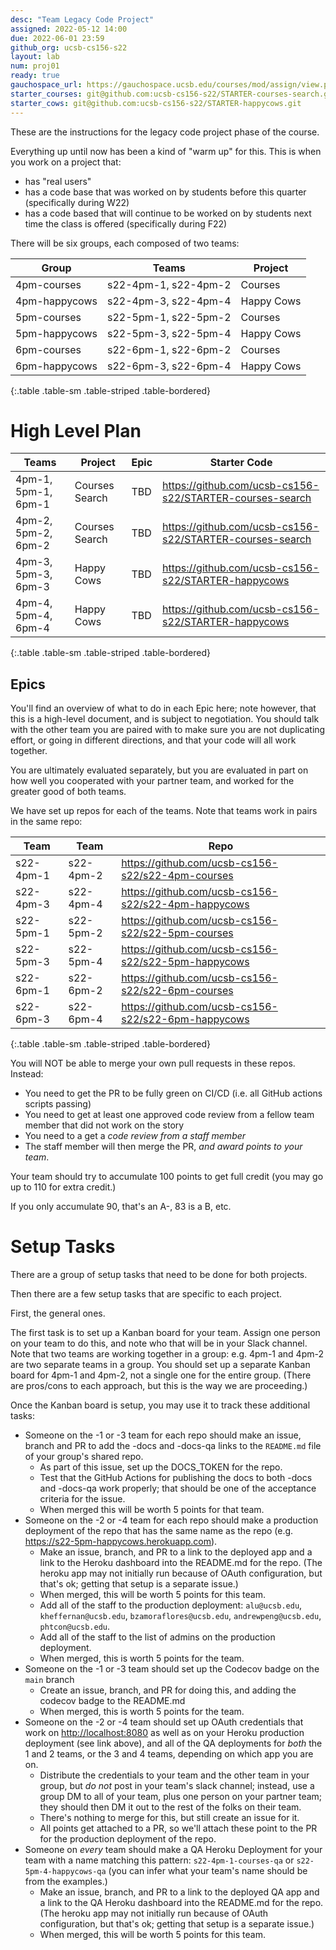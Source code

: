 ```yaml
---
desc: "Team Legacy Code Project"
assigned: 2022-05-12 14:00
due: 2022-06-01 23:59
github_org: ucsb-cs156-s22
layout: lab
num: proj01
ready: true
gauchospace_url: https://gauchospace.ucsb.edu/courses/mod/assign/view.php?id=2038491&forceview=1
starter_courses: git@github.com:ucsb-cs156-s22/STARTER-courses-search.git
starter_cows: git@github.com:ucsb-cs156-s22/STARTER-happycows.git
---
```


These are the instructions for the legacy code project phase of the course.

Everything up until now has been a kind of "warm up" for this.  This is when you work on a project that:
* has "real users" 
* has a code base that was worked on by students before this quarter (specifically during W22)
* has a code based that will continue to be worked on by students next time the class is offered (specifically during F22)

There will be six groups, each composed of two teams:

| Group | Teams | Project |
|-------|-------|---------|
| 4pm-courses   | s22-4pm-1, s22-4pm-2 | Courses    | 
| 4pm-happycows | s22-4pm-3, s22-4pm-4 | Happy Cows | 
| 5pm-courses   | s22-5pm-1, s22-5pm-2 | Courses    | 
| 5pm-happycows | s22-5pm-3, s22-5pm-4 | Happy Cows | 
| 6pm-courses   | s22-6pm-1, s22-6pm-2 | Courses    | 
| 6pm-happycows | s22-6pm-3, s22-6pm-4 | Happy Cows | 
{:.table .table-sm .table-striped .table-bordered}


# High Level Plan

| Teams | Project | Epic | Starter Code  |
|-------|---------|------|---------------|
| 4pm-1, 5pm-1, 6pm-1 | Courses Search | TBD | <https://github.com/ucsb-cs156-s22/STARTER-courses-search> |
| 4pm-2, 5pm-2, 6pm-2 | Courses Search | TBD | <https://github.com/ucsb-cs156-s22/STARTER-courses-search> |
| 4pm-3, 5pm-3, 6pm-3 | Happy Cows | TBD | <https://github.com/ucsb-cs156-s22/STARTER-happycows> |
| 4pm-4, 5pm-4, 6pm-4 | Happy Cows | TBD | <https://github.com/ucsb-cs156-s22/STARTER-happycows> |
{:.table .table-sm .table-striped .table-bordered}


## Epics

You'll find an overview of what to do in each Epic here; note however, that this is a high-level document, and is subject to
negotiation.  You should talk with the other team you are paired with to make sure you are not duplicating effort, or going in different directions, and that your code will all work together.

You are ultimately evaluated separately, but you are evaluated in part on how well you cooperated with your partner team, and worked for the greater good of both teams.

We have set up repos for each of the teams.  Note that teams work in pairs in the same repo:

| Team | Team | Repo |
|------|------|------|
| s22-4pm-1 | s22-4pm-2 | <https://github.com/ucsb-cs156-s22/s22-4pm-courses> |
| s22-4pm-3 | s22-4pm-4 | <https://github.com/ucsb-cs156-s22/s22-4pm-happycows> |
| s22-5pm-1 | s22-5pm-2 | <https://github.com/ucsb-cs156-s22/s22-5pm-courses> |
| s22-5pm-3 | s22-5pm-4 | <https://github.com/ucsb-cs156-s22/s22-5pm-happycows> |
| s22-6pm-1 | s22-6pm-2 | <https://github.com/ucsb-cs156-s22/s22-6pm-courses> |
| s22-6pm-3 | s22-6pm-4 | <https://github.com/ucsb-cs156-s22/s22-6pm-happycows> |
{:.table .table-sm .table-striped .table-bordered}

You will NOT be able to merge your own pull requests in these repos. Instead:
* You need to get the PR to be fully green on CI/CD (i.e. all GitHub actions scripts passing)
* You need to get at least one approved code review from a fellow team member that did not work on the story
* You need to a get a *code review from a staff member*
* The staff member will then merge the PR, *and award points to your team*.

Your team should try  to accumulate 100 points to get full credit (you may go up to 110 for extra credit.)

If you only accumulate 90, that's an A-, 83 is a B, etc.


# Setup Tasks

There are a group of setup tasks that need to be done for both projects.

Then there are a few setup tasks that are specific to each project.

First, the general ones.  

The first task is to set up a Kanban board for your team.  Assign one person on your team to do this, and note who that will be in your Slack channel. Note that two teams are working together in a group: e.g. 4pm-1 and 4pm-2 are two separate teams in a group.  You should set up a separate Kanban board for 4pm-1 and 4pm-2, not a single one for the entire group.  (There are pros/cons to each approach, but this is the way we are proceeding.)

Once the Kanban board is setup, you may use it to track these additional tasks:

* Someone on the -1 or -3 team for each repo should make an issue, branch and PR to add the -docs and -docs-qa links to the `README.md` file of your group's shared repo.   
  - As part of this issue, set up the DOCS_TOKEN for the repo.
  - Test that the GitHub Actions for publishing the docs to both -docs and -docs-qa work properly; that should be one of the
    acceptance criteria for the issue.
  - When merged this will be worth 5 points for that team.
* Someone on the -2 or -4 team for each repo should make a production deployment of the repo that has the same name as the repo (e.g. <https://s22-5pm-happycows.herokuapp.com>).   
  - Make an issue, branch, and PR to a link to the deployed app and a link to the Heroku dashboard into the README.md for the repo. (The heroku app may not initially run because of OAuth configuration, but that's ok; getting that setup is a separate issue.)
  - When merged, this will be worth 5 points for this team.
  - Add all of the staff to the production deployment: `alu@ucsb.edu`, `kheffernan@ucsb.edu`, `bzamoraflores@ucsb.edu`, `andrewpeng@ucsb.edu`, `phtcon@ucsb.edu`.
  - Add all of the staff to the list of admins on the production deployment.
  - When merged, this is worth 5 points for the team.
* Someone on the -1 or -3 team should set up the Codecov badge on the `main` branch 
  - Create an issue, branch, and PR for doing this, and adding the codecov badge to the README.md
  - When merged, this is worth 5 points for the team.
* Someone on the -2 or -4 team should set up OAuth credentials that work on <http://localhost:8080> as well 
  as on your Heroku production deployment (see link above), and all of the QA deployments for *both* the 1 and 2 teams, or the 3 and 4 teams, depending on which app you are on.
  - Distribute the credentials to your team and the other team in your group, but *do not* post in your team's slack channel; instead, use a group DM to all of your team, plus one person on your partner team; they should then DM it out to the rest of the folks on their team.
  - There's nothing to merge for this, but still create an issue for it.
  - All points get attached to a PR, so we'll attach these point to the PR for the production deployment of the repo.
* Someone on *every* team should make a QA Heroku Deployment for your team with a name matching this pattern: `s22-4pm-1-courses-qa` or `s22-5pm-4-happycows-qa` (you can infer what your team's name should be from the examples.)
  - Make an issue, branch, and PR to a link to the deployed QA app and a link to the QA Heroku dashboard into the README.md for the repo. (The heroku app may not initially run because of OAuth configuration, but that's ok; getting that setup is a separate issue.)
  - When merged, this will be worth 5 points for this team.



